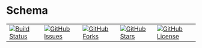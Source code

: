 # Schema

<table>
   <tr>
     <td>
       <a href='https://travis-ci.org/sintefneodroid/schema'>
         <img src='https://travis-ci.org/sintefneodroid/schema.svg?branch=master' alt='Build Status' />
       </a>
     </td>
     <td>
       <a href='https://github.com/sintefneodroid/schema/issues'>
         <img src='https://img.shields.io/github/issues/sintefneodroid/schema.svg?style=flat' alt='GitHub Issues' />
       </a>
     </td>
     <td>
       <a href='https://github.com/sintefneodroid/schema/network'>
         <img src='https://img.shields.io/github/forks/sintefneodroid/schema.svg?style=flat' alt='GitHub Forks' />
       </a>
     </td>
       <td>
       <a href='https://github.com/sintefneodroid/schema/stargazers'>
         <img src='https://img.shields.io/github/stars/sintefneodroid/schema.svg?style=flat' alt='GitHub Stars' />
       </a>
     </td>
       <td>
       <a href='https://github.com/sintefneodroid/schema/blob/master/LICENSE.md'>
         <img src='https://img.shields.io/github/license/sintefneodroid/schema.svg?style=flat' alt='GitHub License' />
       </a>
     </td>
  </tr>
</table>
